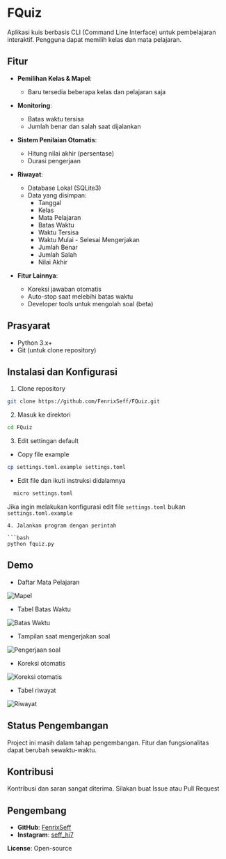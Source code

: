 # FQuiz

Aplikasi kuis berbasis CLI (Command Line Interface) untuk pembelajaran interaktif. Pengguna dapat memilih kelas dan mata pelajaran.

## Fitur
- **Pemilihan Kelas & Mapel**:
  - Baru tersedia beberapa kelas dan pelajaran saja

- **Monitoring**:
  - Batas waktu tersisa
  - Jumlah benar dan salah saat dijalankan

- **Sistem Penilaian Otomatis**:
  - Hitung nilai akhir (persentase)
  - Durasi pengerjaan

- **Riwayat**:
  - Database Lokal (SQLite3)
  - Data yang disimpan:
    - Tanggal
    - Kelas
    - Mata Pelajaran
    - Batas Waktu
    - Waktu Tersisa
    - Waktu Mulai - Selesai Mengerjakan
    - Jumlah Benar
    - Jumlah Salah
    - Nilai Akhir

- **Fitur Lainnya**:
  - Koreksi jawaban otomatis
  - Auto-stop saat melebihi batas waktu
  - Developer tools untuk mengolah soal (beta)

## Prasyarat
- Python 3.x+
- Git (untuk clone repository)

## Instalasi dan Konfigurasi

1. Clone repository

```bash
git clone https://github.com/FenrixSeff/FQuiz.git
```
2. Masuk ke direktori

```bash
cd FQuiz
```
3. Edit settingan default
  - Copy file example

```bash
cp settings.toml.example settings.toml
```
  - Edit file dan ikuti instruksi didalamnya

```bash
  micro settings.toml
```
Jika ingin melakukan konfigurasi edit file `settings.toml` bukan `settings.toml.example`
```
4. Jalankan program dengan perintah

```bash
python fquiz.py
```
## Demo
- Daftar Mata Pelajaran

![Mapel](assets/new/contoh_daftar_pelajaran.jpg)

- Tabel Batas Waktu

![Batas Waktu](assets/new/contoh_daftar_batas_waktu.jpg)

- Tampilan saat mengerjakan soal

![Pengerjaan soal](assets/new/contoh_saat_mengerjakan_soal.jpg)

- Koreksi otomatis

![Koreksi otomatis](assets/new/contoh_hasil_koreksi.jpg)

- Tabel riwayat

![Riwayat](assets/new/contoh_riwayat.jpg)

## Status Pengembangan

Project ini masih dalam tahap pengembangan. Fitur dan fungsionalitas dapat berubah sewaktu-waktu.

## Kontribusi

Kontribusi dan saran sangat diterima. Silakan buat Issue atau Pull Request

## Pengembang

- **GitHub**: [FenrixSeff](https://github.com/FenrixSeff)
- **Instagram**: [seff_hi7](https://instagram.com/seff_hi7)

**License**: Open-source
